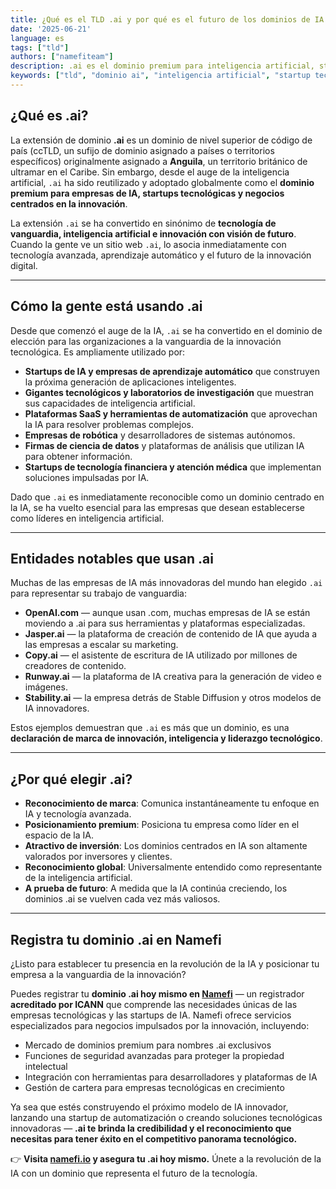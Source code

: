 ```yaml
---
title: ¿Qué es el TLD .ai y por qué es el futuro de los dominios de IA y tecnología?
date: '2025-06-21'
language: es
tags: ["tld"]
authors: ["namefiteam"]
description: .ai es el dominio premium para inteligencia artificial, startups tecnológicas e innovación. Descubre por qué se está convirtiendo en la opción principal para empresas de IA y emprendedores tecnológicos.
keywords: ["tld", "dominio ai", "inteligencia artificial", "startup tecnológica", "innovación", "aprendizaje automático"]
---
```



## **¿Qué es .ai?**

La extensión de dominio **.ai** es un dominio de nivel superior de código de país (ccTLD, un sufijo de dominio asignado a países o territorios específicos) originalmente asignado a **Anguila**, un territorio británico de ultramar en el Caribe. Sin embargo, desde el auge de la inteligencia artificial, `.ai` ha sido reutilizado y adoptado globalmente como el **dominio premium para empresas de IA, startups tecnológicas y negocios centrados en la innovación**.

La extensión `.ai` se ha convertido en sinónimo de **tecnología de vanguardia, inteligencia artificial e innovación con visión de futuro**. Cuando la gente ve un sitio web `.ai`, lo asocia inmediatamente con tecnología avanzada, aprendizaje automático y el futuro de la innovación digital.

---

## **Cómo la gente está usando .ai**

Desde que comenzó el auge de la IA, `.ai` se ha convertido en el dominio de elección para las organizaciones a la vanguardia de la innovación tecnológica. Es ampliamente utilizado por:

*   **Startups de IA y empresas de aprendizaje automático** que construyen la próxima generación de aplicaciones inteligentes.
*   **Gigantes tecnológicos y laboratorios de investigación** que muestran sus capacidades de inteligencia artificial.
*   **Plataformas SaaS y herramientas de automatización** que aprovechan la IA para resolver problemas complejos.
*   **Empresas de robótica** y desarrolladores de sistemas autónomos.
*   **Firmas de ciencia de datos** y plataformas de análisis que utilizan IA para obtener información.
*   **Startups de tecnología financiera y atención médica** que implementan soluciones impulsadas por IA.

Dado que `.ai` es inmediatamente reconocible como un dominio centrado en la IA, se ha vuelto esencial para las empresas que desean establecerse como líderes en inteligencia artificial.

---

## **Entidades notables que usan .ai**

Muchas de las empresas de IA más innovadoras del mundo han elegido `.ai` para representar su trabajo de vanguardia:

*   **OpenAI.com** — aunque usan .com, muchas empresas de IA se están moviendo a .ai para sus herramientas y plataformas especializadas.
*   **Jasper.ai** — la plataforma de creación de contenido de IA que ayuda a las empresas a escalar su marketing.
*   **Copy.ai** — el asistente de escritura de IA utilizado por millones de creadores de contenido.
*   **Runway.ai** — la plataforma de IA creativa para la generación de video e imágenes.
*   **Stability.ai** — la empresa detrás de Stable Diffusion y otros modelos de IA innovadores.

Estos ejemplos demuestran que `.ai` es más que un dominio, es una **declaración de marca de innovación, inteligencia y liderazgo tecnológico**.

---

## **¿Por qué elegir .ai?**

*   **Reconocimiento de marca**: Comunica instantáneamente tu enfoque en IA y tecnología avanzada.
*   **Posicionamiento premium**: Posiciona tu empresa como líder en el espacio de la IA.
*   **Atractivo de inversión**: Los dominios centrados en IA son altamente valorados por inversores y clientes.
*   **Reconocimiento global**: Universalmente entendido como representante de la inteligencia artificial.
*   **A prueba de futuro**: A medida que la IA continúa creciendo, los dominios .ai se vuelven cada vez más valiosos.

---

## **Registra tu dominio .ai en Namefi**

¿Listo para establecer tu presencia en la revolución de la IA y posicionar tu empresa a la vanguardia de la innovación?

Puedes registrar tu **dominio .ai hoy mismo en [Namefi](https://namefi.io)** — un registrador **acreditado por ICANN** que comprende las necesidades únicas de las empresas tecnológicas y las startups de IA. Namefi ofrece servicios especializados para negocios impulsados por la innovación, incluyendo:

*   Mercado de dominios premium para nombres .ai exclusivos
*   Funciones de seguridad avanzadas para proteger la propiedad intelectual
*   Integración con herramientas para desarrolladores y plataformas de IA
*   Gestión de cartera para empresas tecnológicas en crecimiento

Ya sea que estés construyendo el próximo modelo de IA innovador, lanzando una startup de automatización o creando soluciones tecnológicas innovadoras — **.ai te brinda la credibilidad y el reconocimiento que necesitas para tener éxito en el competitivo panorama tecnológico.**

👉 **Visita [namefi.io](https://namefi.io) y asegura tu .ai hoy mismo.**
Únete a la revolución de la IA con un dominio que representa el futuro de la tecnología.